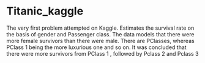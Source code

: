 # Titanic_kaggle
The very first problem attempted on Kaggle. Estimates the survival rate on the basis of gender and Passenger class.
The data models that there were more female survivors than there were male.
There are PClasses, whereas PClass 1 being the more luxurious one and so on. It was concluded that there were more survivors from PClass 1 , followed by Pclass 2 and Pclass 3
